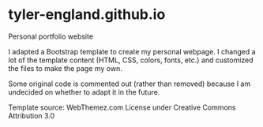 # tyler-england.github.io

Personal portfolio website

I adapted a Bootstrap template to create my personal webpage. I changed a lot of the template content (HTML, CSS, colors, fonts, etc.) and customized the files to make the page my own.

Some original code is commented out (rather than removed) because I am undecided on whether to adapt it in the future.

Template source: WebThemez.com
License under Creative Commons Attribution 3.0